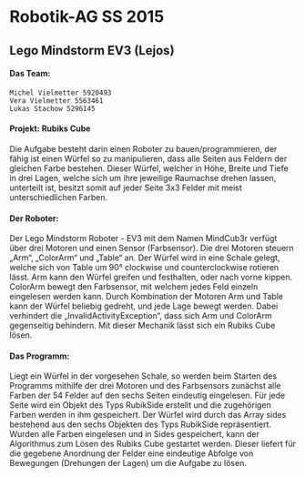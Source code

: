 Robotik-AG SS 2015
===
Lego Mindstorm EV3 (Lejos)
---

#### Das Team:
	Michel Vielmetter 5920493
	Vera Vielmetter 5563461
	Lukas Stachow 5296145

#### Projekt: Rubiks Cube
Die Aufgabe besteht darin einen Roboter zu bauen/programmieren, der fähig ist einen Würfel so zu manipulieren, dass alle Seiten aus Feldern der gleichen Farbe bestehen. Dieser Würfel, welcher in Höhe, Breite und Tiefe in drei Lagen, welche sich um ihre jeweilige Raumachse drehen lassen, unterteilt ist, besitzt somit auf jeder Seite 3x3 Felder mit meist unterschiedlichen Farben.

#### Der Roboter:
Der Lego Mindstorm Roboter - EV3 mit dem Namen MindCub3r verfügt über drei Motoren und einen Sensor (Farbsensor). Die drei Motoren steuern „Arm“, „ColorArm“ und „Table“ an. Der Würfel wird in eine Schale gelegt, welche sich von 	Table um 90° clockwise und counterclockwise rotieren lässt. Arm kann den Würfel greifen und festhalten, oder nach 	vorne kippen. ColorArm bewegt den Farbsensor, mit welchem jedes Feld einzeln eingelesen werden kann. Durch Kombination der Motoren Arm und Table kann der 	Würfel beliebig gedreht, und jede Lage bewegt werden. Dabei verhindert die 	„InvalidActivityException“, dass sich Arm und ColorArm gegenseitig behindern. Mit dieser Mechanik lässt sich ein Rubiks Cube lösen.

#### Das Programm:
Liegt ein Würfel in der vorgesehen Schale, so werden beim Starten des Programms mithilfe der drei Motoren und des Farbsensors zunächst alle Farben der 54 Felder auf den sechs Seiten eindeutig eingelesen. Für jede Seite wird ein Objekt des Typs RubikSide erstellt und die zugehörigen Farben werden in ihm gespeichert. Der Würfel wird durch das Array sides bestehend aus den sechs Objekten des Typs RubikSide repräsentiert.
Wurden alle Farben eingelesen und in Sides gespeichert, kann der Algorithmus zum Lösen des Rubiks Cube gestartet werden. Dieser liefert für die gegebene Anordnung der Felder eine eindeutige Abfolge von Bewegungen (Drehungen der Lagen) um die Aufgabe zu lösen.

